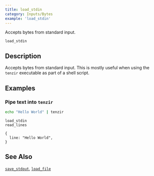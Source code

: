 ```yaml
---
title: load_stdin
category: Inputs/Bytes
example: 'load_stdin'
---
```

Accepts bytes from standard input.

```tql
load_stdin
```

## Description

Accepts bytes from standard input. This is mostly useful when using the
`tenzir` executable as part of a shell script.

## Examples

### Pipe text into `tenzir`

```sh
echo "Hello World" | tenzir
```

```tql
load_stdin
read_lines
```

```tql
{
  line: "Hello World",
}
```

## See Also

[`save_stdout`](/reference/operators/save_stdout),
[`load_file`](/reference/operators/load_file)

